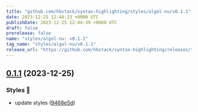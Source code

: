 ```yaml
---
title: "github.com/hbstack/syntax-highlighting/styles/algol-nu/v0.1.1"
date: 2023-12-25 12:44:23 +0000 UTC
publishDate: 2023-12-25 12:44:39 +0000 UTC
draft: false
prerelease: false
name: "styles/algol-nu: v0.1.1"
tag_name: "styles/algol-nu/v0.1.1"
release_url: "https://github.com/hbstack/syntax-highlighting/releases/tag/styles/algol-nu/v0.1.1"
---
```


## [0.1.1](https://github.com/hbstack/syntax-highlighting/compare/styles/algol-nu/v0.1.0...styles/algol-nu/v0.1.1) (2023-12-25)


### Styles 🎨

* update styles ([9468e5d](https://github.com/hbstack/syntax-highlighting/commit/9468e5d054f6c1775a1966bcf308506cebd2f804))
